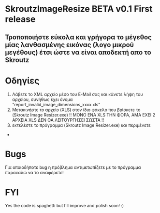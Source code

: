 # SkroutzImageResize BETA v0.1 First release
Τροποποιήστε εύκολα και γρήγορα το μέγεθος μίας λανθασμένης εικόνας (λογο μικρού μεγέθους) έτσι ώστε να είναι αποδεκτή απο το Skroutz
-
# Οδηγίες
1. Λάβετε το XML αρχείο μέσο του E-Mail σας και κάνετε λήψη του αρχείου, συνήθως έχει όνομα "report_invalid_image_dimensions_xxxx.xls"
2. Μετακινήστε το αρχείο (XLS) στον ίδιο φάκελο που βρίσκετε το (Skroutz Image Resizer.exe) !! ΜΟΝΟ ENA XLS ΤΗΝ ΦΟΡΑ, ΑΜΑ ΕΧΕΙ 2 ΑΡΧΕΙA XLS ΔΕΝ ΘΑ ΛΕΙΤΟΥΡΓΗΣΕΙ ΣΩΣΤΑ !!
3. εκτελέστε το πρόγραμμα (Skroutz Image Resizer.exe) και περιμένετε
-
# Bugs
Για οποιοδήποτε bug η πρόβλημα αντιμετωπίζετε με το πρόγραμμα παρακαλώ να το αναφέρετε!

# FYI
Yes the code is spaghetti but I'll improve and polish soon! :)
